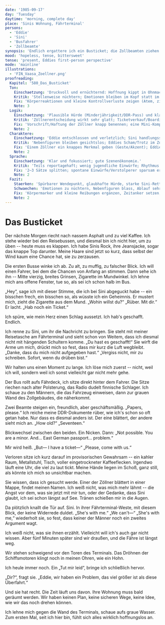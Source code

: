 ```yaml
---
date: '1985-09-17'
day: 'Tuesday'
daytime: 'morning, complete day'
place: 'Sinis Wohnung, Fährterminal'
persons:
  - 'Eddie'
  - 'Sini'
  - 'Busfahrer'
  - 'Zollbeamte'
synopsis: 'Endlich ergattere ich ein Busticket; die Zollbeamten ziehen mich als Minderjährige mit DDR‑Pass heraus, Sini reißt mich frei – doch die Fähre ist weg und die Zeit läuft uns davon.'
mood: 'hopeless, tense, bittersweet'
tense: 'present, Eddies first-person perspective'
mode: 'mainline'
illustrations:
  - 'FIN_Vaasa_Zoellner.png'
proofreading:
  Kapitel: '580_Das_Busticket'
  Ton:
    Einschaetzung: 'Druckvoll und ernüchternd: Hoffnung kippt in Ohnmacht, getragen von der Bindung zu Sini.'
    Kritik: 'Stellenweise nüchtern; Emotionen bleiben im Kopf statt im Körper, der Schmerz des verpassten Moments hallt zu kurz nach.'
    Fix: 'Körperreaktionen und kleine Kontrollverluste zeigen (Atem, zittrige Hände, verkrampfter Bauch); nach der Befreiung 1–2 stille Schläge stehen lassen (Geräusch, Blick, Leere); weniger Erklären, mehr unmittelbare Wahrnehmung.'
    Note: 3
  Logik:
    Einschaetzung: 'Plausible Hürde (Minderjährigkeit/DDR‑Pass) und klare Sequenz bis zum Verpassen der Fähre.'
    Kritik: 'Zöllnerentscheidung wirkt sehr glatt; Ticketverkauf/Boarding läuft reibungslos ohne Reibungspunkte.'
    Fix: 'Vorschrift/Haftung der Zöllner knapp benennen; eine Mini‑Komplikation beim Ticket/Boarding einstreuen; Abfahrtsminute/ Zeitdruck markieren.'
    Note: 2
  Charaktere:
    Einschaetzung: 'Eddie entschlossen und verletzlich; Sini handlungsstark und beschützend.'
    Kritik: 'Nebenfiguren bleiben gesichtslos; Eddies Scham/Trotz im Zollraum könnte schärfer sein.'
    Fix: 'Einem Zöllner ein knappes Merkmal geben (Geste/Akzent); Eddies Gegenimpuls kurz andeuten (Widerspruch, Tränen wegblinzeln); Sini einen Hauch von Risiko/Angst zeigen.'
    Note: 2
  Sprache:
    Einschaetzung: 'Klar und fokussiert; gute Szenenökonomie.'
    Kritik: 'Teils reportagehaft; wenig jugendliche Einwürfe; Rhythmus gleichförmig.'
    Fix: '2–3 Sätze splitten; spontane Einwürfe/Verstolperer sparsam ergänzen; Geräusche/Gerüche stärker einweben (Fährhorn, Öl, nasser Filz).'
    Note: 2
  Fazit:
    Staerken: 'Spürbarer Wendepunkt, glaubhafte Hürde, starke Sini‑Rettung, ernüchternder Nachklang.'
    Schwaechen: 'Emotionen zu nüchtern, Nebenfiguren blass, Ablauf sehr glatt.'
    Fix: 'Körpermarker und kleine Reibungen ergänzen, Zeitanker setzen, Sprachrhythmus variieren; Zöllner minimal profilieren.'
    Note: 2
---
```


# Das Busticket

Der nächste Morgen riecht nach nassem Asphalt und zu viel Kaffee. Ich stehe
wieder bei den Reisebussen, und diesmal bin ich nicht hier, um zu üben -- heute
muss es klappen. Ich habe Sinis Rock, ihre Jeansjacke, sogar das knappe Top
darunter. Meine Haare sind jetzt so kurz, dass selbst der Wind kaum eine Chance
hat, sie zu zerzausen.

Die ersten Busse winke ich ab. Zu alt, zu muffig, zu falscher Blick. Ich will
einen Fahrer, bei dem die Chancen von Anfang an stimmen. Dann sehe ich ihn --
Mitte vierzig, breites Grinsen, Zigarette im Mundwinkel. Ich lehne mich ans
offene Fenster, tue so, als sei ich schon halb im Bus.

„Hey“, sage ich mit dieser Stimme, die ich bei Sini abgeguckt habe -- ein
bisschen frech, ein bisschen so, als wüsste ich ein Geheimnis. Er mustert mich,
zieht die Zigarette aus dem Mund. „Wohin willst du?“ „Rüber. Mit dir.“ Er lacht.
„Hab noch ein Ticket.“

Ich spüre, wie mein Herz einen Schlag aussetzt. Ich hab's geschafft. Endlich.

Ich renne zu Sini, um ihr die Nachricht zu bringen. Sie steht mit meiner
Reisetasche am Fährterminal und sieht schon von Weitem, dass ich diesmal nicht
mit hängenden Schultern komme. „Du hast es geschafft!“ Sie wirft die Arme um
mich, drückt mich so fest, dass mir kurz die Luft wegbleibt. „Danke, dass du
mich nicht aufgegeben hast.“ „Vergiss nicht, mir zu schreiben. Sofort, wenn du
drüben bist.“

Wir halten uns einen Moment zu lange. Ich löse mich zuerst -- nicht, weil ich
will, sondern weil ich sonst vielleicht gar nicht mehr gehe.

Der Bus rollt aufs Fährdeck, ich sitze direkt hinter dem Fahrer. Die Sitze
riechen nach alter Polsterung, das Radio dudelt finnische Schlager. Ich schaue
zu den Männern, die das Fahrzeug einweisen, dann zur grauen Wand des
Zollgebäudes, die näherkommt.

Zwei Beamte steigen ein, freundlich, aber geschäftsmäßig. „Papers, please.“ Ich
reiche meine DDR-Dokumente rüber, wie ich's schon so oft getan habe. Nur dass es
diesmal anders ist. Der eine blättert, der andere sieht mich an. „How old?“
„Seventeen.“

Blickwechsel zwischen den beiden. Ein Nicken. Dann: „Not possible. You are a
minor. And… East German passport… problem.“

Mir wird heiß. „But— I have a ticket—“ „Please, come with us.“

Verloren sitze ich kurz darauf im provisorischen Gewahrsam -- ein kahler Raum,
Metallstuhl, Tisch, voller eingetrockneter Kaffeeflecken. Irgendwo läuft eine
Uhr, die viel zu laut tickt. Meine Hände liegen im Schoß, ganz still, als könnte
ich mich so unsichtbar machen.

Sie wissen, dass ich gesucht werde. Einer der Zöllner blättert in einer Mappe,
findet meinen Namen. Ich weiß nicht, was mich mehr lähmt -- die Angst vor dem,
was sie jetzt mit mir tun, oder der Gedanke, dass Sini glaubt, ich sei schon
längst auf See. Tränen schießen mir in die Augen.

Da plötzlich knallt die Tür auf. Sini. In ihrer Fährterminal-Weste, mit diesem
Blick, der keine Widerrede duldet. „She's with me.“ „We can't—“ „She's with me,“
wiederholt sie, so fest, dass keiner der Männer noch ein zweites Argument wagt.

Ich weiß nicht, was sie ihnen erzählt. Vielleicht will ich's auch gar nicht
wissen. Aber fünf Minuten später sind wir draußen, und die Fähre ist längst weg.

Wir stehen schweigend vor den Toren des Terminals. Das Dröhnen der
Schiffsmotoren klingt noch in meinen Ohren, wie ein Hohn.

Ich heule immer noch. Ein „Tut mir leid“, bringe ich schließlich hervor.

„Dir?“, fragt sie. „Eddie, wir haben ein Problem, das viel größer ist als diese
Überfahrt.“

Und sie hat recht. Die Zeit läuft uns davon. Ihre Wohnung muss bald geräumt
werden. Wir haben keinen Plan, keine sicheren Wege, keine Idee, wie wir das noch
drehen können.

Ich lehne mich gegen die Wand des Terminals, schaue aufs graue Wasser. Zum
ersten Mal, seit ich hier bin, fühlt sich alles wirklich hoffnungslos an.
